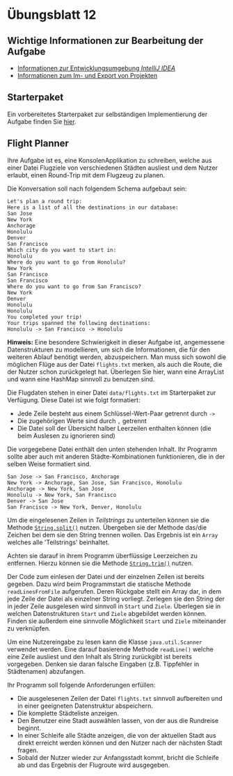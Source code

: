 # Übungsblatt 12

## Wichtige Informationen zur Bearbeitung der Aufgabe 
 - [Informationen zur Entwicklungsumgebung *IntelliJ IDEA*](https://elearning.uni-regensburg.de/mod/book/view.php?id=1480675)
 - [Informationen zum Im- und Export von Projekten](https://elearning.uni-regensburg.de/mod/book/view.php?id=1480675&chapterid=51551)

## Starterpaket

Ein vorbereitetes Starterpaket zur selbständigen Implementierung der Aufgabe finden Sie [hier](https://github.com/OOP-Ubungen-WS2020-21/U12-GraphicsApp/archive/Starterpaket.zip).

## Flight Planner
Ihre Aufgabe ist es, eine KonsolenApplikation zu schreiben, welche aus einer Datei Flugziele
von verschiedenen Städten ausliest und dem Nutzer erlaubt, einen Round-Trip
mit dem Flugzeug zu planen.

Die Konversation soll nach folgendem Schema aufgebaut sein:

```
Let's plan a round trip:
Here is a list of all the destinations in our database:
San Jose
New York
Anchorage
Honolulu
Denver
San Francisco
Which city do you want to start in: 
Honolulu
Where do you want to go from Honolulu?
New York
San Francisco
San Francisco
Where do you want to go from San Francisco?
New York
Denver
Honolulu
Honolulu
You completed your trip!
Your trips spanned the following destinations:
Honolulu -> San Francisco -> Honolulu
```

**Hinweis:** Eine besondere Schwierigkeit in dieser Aufgabe ist, angemessene Datenstrukturen zu modellieren, um sich die Informationen, die für den weiteren Ablauf
benötigt werden, abzuspeichern. Man muss sich sowohl die möglichen Flüge aus der
Datei `flights.txt` merken, als auch die Route, die der Nutzer schon zurückgelegt
hat. Überlegen Sie hier, wann eine ArrayList und wann eine HashMap sinnvoll zu
benutzen sind.

Die Flugdaten stehen in einer Datei `data/flights.txt` im Starterpaket zur
Verfügung. Diese Datei ist wie folgt formatiert:

- Jede Zeile besteht aus einem Schlüssel-Wert-Paar getrennt durch `->`
- Die zugehörigen Werte sind durch `,` getrennt
- Die Datei soll der Übersicht halber Leerzeilen enthalten können (die beim Auslesen zu ignorieren sind)

Die vorgegebene Datei enthält den unten stehenden Inhalt. Ihr Programm sollte aber auch mit anderen Städte-Kombinationen funktionieren, die in der selben Weise formatiert sind.

````
San Jose -> San Francisco, Anchorage
New York -> Anchorage, San Jose, San Francisco, Honolulu
Anchorage -> New York, San Jose
Honolulu -> New York, San Francisco
Denver -> San Jose
San Francisco -> New York, Denver, Honolulu
````

Um die eingelesenen Zeilen in *Teilstrings* zu unterteilen können sie die Methode [`String.split()`](https://docs.oracle.com/javase/7/docs/api/java/lang/String.html#split())
nutzen. Übergeben sie der Methode das/die Zeichen bei dem sie den String trennen wollen. Das Ergebnis ist ein `Array` welches alle 'Teilstrings' beinhaltet.

Achten sie darauf in ihrem Programm überflüssige Leerzeichen zu entfernen.
Hierzu können sie die Methode [`String.trim()`](https://docs.oracle.com/javase/7/docs/api/java/lang/String.html#trim()) nutzen.


Der Code zum einlesen der Datei und der einzelnen Zeilen ist bereits gegeben. Dazu wird beim Programmstart die statische Methode `readLinesFromFile` aufgerufen. Deren Rückgabe stellt ein Array dar, in dem jede Zeile der Datei als einzelner String vorliegt. Zerlegen sie den String der in jeder Zeile 
ausgelesen wird sinnvoll in `Start` und `Ziele`. Überlegen sie in welchen Datenstrukturen `Start` und `Ziele` abgebildet werden können.
Finden sie außerdem eine sinnvolle Möglichkeit `Start` und `Ziele` miteinander zu verknüpfen.

Um eine Nutzereingabe zu lesen kann die Klasse `java.util.Scanner` verwendet werden. Eine darauf basierende Methode `readLine()` welche eine Zeile ausliest und den Inhalt als String zurückgibt ist bereits vorgegeben. Denken sie daran falsche Eingaben (z.B. Tippfehler in Städtenamen) abzufangen.

Ihr Programm soll folgende Anforderungen erfüllen:

* Die ausgelesenen Zeilen der Datei `flights.txt` sinnvoll aufbereiten und in einer geeigneten Datenstruktur abspeichern.
* Die komplette Städteliste anzeigen.
* Den Benutzer eine Stadt auswählen lassen, von der aus die Rundreise beginnt.
* In einer Schleife alle Städte anzeigen, die von der aktuellen Stadt aus direkt erreicht werden können und den Nutzer nach der nächsten Stadt fragen.
* Sobald der Nutzer wieder zur Anfangsstadt kommt, bricht die Schleife ab und das Ergebnis der Flugroute wird ausgegeben.

